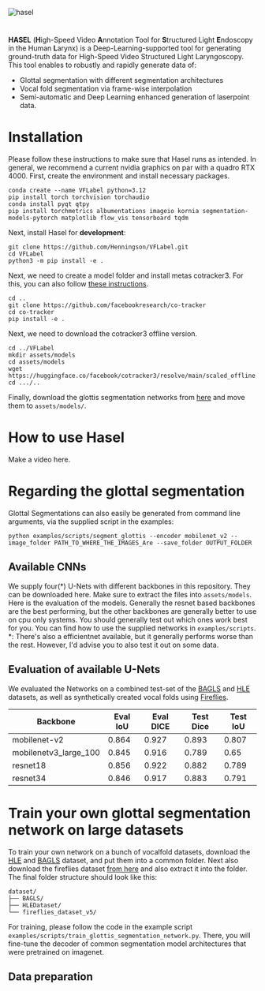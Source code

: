 ![hasel](https://github.com/user-attachments/assets/eac052b4-affd-4f99-9758-9b05f36ca074)
#
**HASEL** (**H**igh-Speed Video **A**nnotation Tool for **S**tructured Light **E**ndoscopy in the Human **L**arynx) is a Deep-Learning-supported tool for generating ground-truth data for High-Speed Video Structured Light Laryngoscopy.
This tool enables to robustly and rapidly generate data of:
* Glottal segmentation with different segmentation architectures
* Vocal fold segmentation via frame-wise interpolation
* Semi-automatic and Deep Learning enhanced generation of laserpoint data.


# Installation
Please follow these instructions to make sure that Hasel runs as intended.
In general, we recommend a current nvidia graphics on par with a quadro RTX 4000.
First, create the environment and install necessary packages.
```
conda create --name VFLabel python=3.12
pip install torch torchvision torchaudio
conda install pyqt qtpy
pip install torchmetrics albumentations imageio kornia segmentation-models-pytorch matplotlib flow_vis tensorboard tqdm
```

Next, install Hasel for **development**:
```
git clone https://github.com/Henningson/VFLabel.git
cd VFLabel
python3 -m pip install -e .
```
  
Next, we need to create a model folder and install metas cotracker3.
For this, you can also follow [these instructions](https://github.com/facebookresearch/co-tracker?tab=readme-ov-file#installation-instructions).
```
cd ..
git clone https://github.com/facebookresearch/co-tracker
cd co-tracker
pip install -e .
```

Next, we need to download the cotracker3 offline version.
```
cd ../VFLabel
mkdir assets/models
cd assets/models
wget https://huggingface.co/facebook/cotracker3/resolve/main/scaled_offline.pth
cd .../..
```

Finally, download the glottis segmentation networks from [here](https://drive.google.com/drive/folders/1U525TcxZ1nhIp5yNJiyW-avK6qZG4rVV?usp=sharing) and move them to ```assets/models/```.

# How to use Hasel
Make a video here.



# Regarding the  glottal segmentation
Glottal Segmentations can also easily be generated from command line arguments, via the supplied script in the examples:
```
python examples/scripts/segment_glottis --encoder mobilenet_v2 --image_folder PATH_TO_WHERE_THE_IMAGES_Are --save_folder OUTPUT_FOLDER
```

##  Available CNNs
We supply four(*) U-Nets with different backbones in this repository.
They can be downloaded here. Make sure to extract the files into ```assets/models```.
Here is the evaluation of the models.
Generally the resnet based backbones are the best performing, but the other backbones are generally better to use on cpu only systems.
You should generally test out which ones work best for you.
You can find how to use the supplied networks in ```examples/scripts```.
*: There's also a efficientnet available, but it generally performs worse than the rest. However, I'd advise you to also test it out on some data.


## Evaluation of available U-Nets
We evaluated the Networks on a combined test-set of the [BAGLS](https://www.bagls.org/) and [HLE](https://github.com/Henningson/HLEDataset) datasets, as well as synthetically created vocal folds using [Fireflies](https://github.com/Henningson/Fireflies).

| Backbone | Eval IoU | Eval DICE | Test Dice | Test IoU |
|----------|----------|----------|----------|----------|
| mobilenet-v2             | 0.864   | 0.927   | 0.893  | 0.807   |
| mobilenetv3_large_100    | 0.845   | 0.916  | 0.789  | 0.65  |
| resnet18                 | 0.856 | 0.922  | 0.882  | 0.789  |
| resnet34                 | 0.846  | 0.917  | 0.883 | 0.791  |




# Train your own glottal segmentation network on large datasets
To train your own network on a bunch of vocalfold datasets, download the [HLE](https://github.com/Henningson/HLEDataset) and [BAGLS](https://www.bagls.org/) dataset, and put them into a common folder.
Next also download the fireflies dataset [from here](google.com) and also extract it into the folder.
The final folder structure should look like this:
```
dataset/
├── BAGLS/
├── HLEDataset/
└── fireflies_dataset_v5/
```
For training, please follow the code in the example script ```examples/scripts/train_glottis_segmentation_network.py```.
There, you will fine-tune the decoder of common segmentation model architectures that were pretrained on imagenet.


## Data preparation
